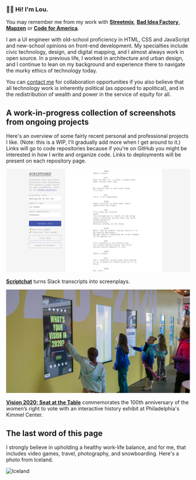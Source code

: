 ### 👋🏼 Hi! I'm Lou.

You may remember me from my work with **[Streetmix](https://github.com/streetmix/)**, **[Bad Idea Factory](https://github.com/badideafactory/)**, **[Mapzen](https://github.com/mapzen/)** or  **[Code for America](https://github.com/codeforamerica/)**.

I am a UI engineer with old-school proficiency in HTML, CSS and JavaScript and new-school opinions on front-end development. My specialties include civic technology, design, and digital mapping, and I almost always work in open source. In a previous life, I worked in architecture and urban design, and I continue to lean on my background and experience there to navigate the murky ethics of technology today.

You can [contact me](mailto:lou@louhuang.com) for collaboration opportunities if you also believe that all technology work is inherently political (as opposed to apolitical), and in the redistribution of wealth and power in the service of equity for all.


## A work-in-progress collection of screenshots from ongoing projects

Here's an overview of some fairly recent personal and professional projects I like. (Note: this is a WIP, I'll gradually add more when I get around to it.) Links will go to code repositories because if you're on GitHub you might be interested in how I write and organize code. Links to deployments will be present on each repository page.

![Scriptchat](https://raw.githubusercontent.com/louh/louh/main/images/scriptchat.png)

**[Scriptchat](https://github.com/badideafactory/scriptchat)** turns Slack transcripts into screenplays.

![Vision 2020: Seat at the Table](https://raw.githubusercontent.com/louh/louh/main/images/vision2020_dome.jpg)

**[Vision 2020: Seat at the Table](https://github.com/badideafactory/vision2020)** commemorates the 100th anniversary of the women’s right to vote with an interactive history exhibit at Philadelphia's Kimmel Center.


## The last word of this page

I strongly believe in upholding a healthy work-life balance, and for me, that includes video games, travel, photography, and snowboarding. Here's a photo from Iceland.

![Iceland](https://photos.smugmug.com/photos/i-S8dJtL5/0/9ce7123b/X3/i-S8dJtL5-X3.jpg)
